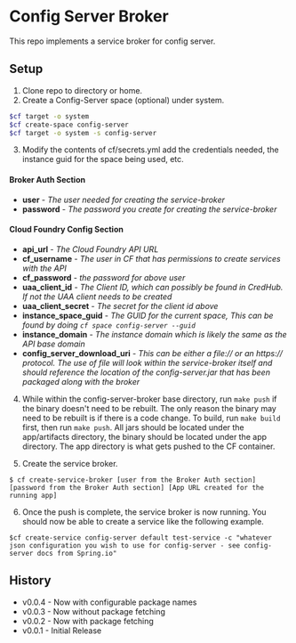 # Config Server Broker

This repo implements a service broker for config server.

## Setup

1. Clone repo to directory or home.
2. Create a Config-Server space (optional) under system.
```bash
$cf target -o system
$cf create-space config-server
$cf target -o system -s config-server
```
3. Modify the contents of cf/secrets.yml add the credentials needed, the instance guid for the space being used, etc.
#### Broker Auth Section
- **user** - *The user needed for creating the service-broker*
- **password** - *The password you create for creating the service-broker*
#### Cloud Foundry Config Section
- **api_url** - *The Cloud Foundry API URL*
- **cf_username** - *The user in CF that has permissions to create services with the API*
- **cf_password** - *the password for above user*
- **uaa_client_id** - *The Client ID, which can possibly be found in CredHub. If not the UAA client needs to be created*
- **uaa_client_secret** - *The secret for the client id above*
- **instance_space_guid** - *The GUID for the current space, This can be found by doing `cf space config-server --guid`*
- **instance_domain** - *The instance domain which is likely the same as the API base domain*
- **config_server_download_uri** - *This can be either a file:// or an https:// protocol. The use of file will look within the service-broker itself and should reference the location of the config-server.jar that has been packaged along with the broker*

4. While within the config-server-broker base directory, run `make push` if the binary doesn't need to be rebuilt. The only reason the binary may need to be rebuilt is if there is a code change. To build, run `make build` first, then run `make push`. All jars should be located under the app/artifacts directory, the binary should be located under the app directory. The app directory is what gets pushed to the CF container.

5. Create the service broker.
```
$ cf create-service-broker [user from the Broker Auth section] [password from the Broker Auth section] [App URL created for the running app]
```
6. Once the push is complete, the service broker is now running. You should now be able to create a service like the following example.
```
$cf create-service config-server default test-service -c "whatever json configuration you wish to use for config-server - see config-server docs from Spring.io"
```


## History ##

* v0.0.4 - Now with configurable package names
* v0.0.3 - Now without package fetching
* v0.0.2 - Now with package fetching
* v0.0.1 - Initial Release
